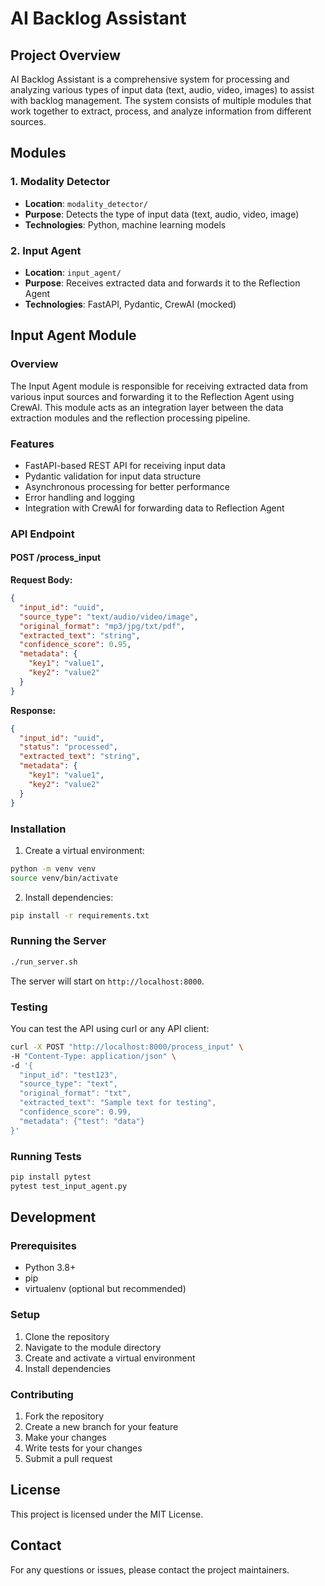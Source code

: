 


# AI Backlog Assistant

## Project Overview

AI Backlog Assistant is a comprehensive system for processing and analyzing various types of input data (text, audio, video, images) to assist with backlog management. The system consists of multiple modules that work together to extract, process, and analyze information from different sources.

## Modules

### 1. Modality Detector
- **Location**: `modality_detector/`
- **Purpose**: Detects the type of input data (text, audio, video, image)
- **Technologies**: Python, machine learning models

### 2. Input Agent
- **Location**: `input_agent/`
- **Purpose**: Receives extracted data and forwards it to the Reflection Agent
- **Technologies**: FastAPI, Pydantic, CrewAI (mocked)

## Input Agent Module

### Overview

The Input Agent module is responsible for receiving extracted data from various input sources and forwarding it to the Reflection Agent using CrewAI. This module acts as an integration layer between the data extraction modules and the reflection processing pipeline.

### Features

- FastAPI-based REST API for receiving input data
- Pydantic validation for input data structure
- Asynchronous processing for better performance
- Error handling and logging
- Integration with CrewAI for forwarding data to Reflection Agent

### API Endpoint

#### POST /process_input

**Request Body:**
```json
{
  "input_id": "uuid",
  "source_type": "text/audio/video/image",
  "original_format": "mp3/jpg/txt/pdf",
  "extracted_text": "string",
  "confidence_score": 0.95,
  "metadata": {
    "key1": "value1",
    "key2": "value2"
  }
}
```

**Response:**
```json
{
  "input_id": "uuid",
  "status": "processed",
  "extracted_text": "string",
  "metadata": {
    "key1": "value1",
    "key2": "value2"
  }
}
```

### Installation

1. Create a virtual environment:
```bash
python -m venv venv
source venv/bin/activate
```

2. Install dependencies:
```bash
pip install -r requirements.txt
```

### Running the Server

```bash
./run_server.sh
```

The server will start on `http://localhost:8000`.

### Testing

You can test the API using curl or any API client:

```bash
curl -X POST "http://localhost:8000/process_input" \
-H "Content-Type: application/json" \
-d '{
  "input_id": "test123",
  "source_type": "text",
  "original_format": "txt",
  "extracted_text": "Sample text for testing",
  "confidence_score": 0.99,
  "metadata": {"test": "data"}
}'
```

### Running Tests

```bash
pip install pytest
pytest test_input_agent.py
```

## Development

### Prerequisites

- Python 3.8+
- pip
- virtualenv (optional but recommended)

### Setup

1. Clone the repository
2. Navigate to the module directory
3. Create and activate a virtual environment
4. Install dependencies

### Contributing

1. Fork the repository
2. Create a new branch for your feature
3. Make your changes
4. Write tests for your changes
5. Submit a pull request

## License

This project is licensed under the MIT License.

## Contact

For any questions or issues, please contact the project maintainers.

